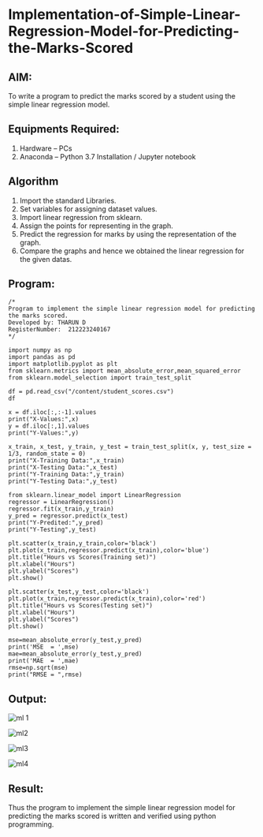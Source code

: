 # Implementation-of-Simple-Linear-Regression-Model-for-Predicting-the-Marks-Scored

## AIM:
To write a program to predict the marks scored by a student using the simple linear regression model.

## Equipments Required:
1. Hardware – PCs
2. Anaconda – Python 3.7 Installation / Jupyter notebook

## Algorithm
1. Import the standard Libraries.
2. Set variables for assigning dataset values.
3. Import linear regression from sklearn.
4. Assign the points for representing in the graph.
5. Predict the regression for marks by using the representation of the graph.
6. Compare the graphs and hence we obtained the linear regression for the given datas.

## Program:
```
/*
Program to implement the simple linear regression model for predicting the marks scored.
Developed by: THARUN D
RegisterNumber:  212223240167
*/

import numpy as np
import pandas as pd
import matplotlib.pyplot as plt
from sklearn.metrics import mean_absolute_error,mean_squared_error
from sklearn.model_selection import train_test_split

df = pd.read_csv("/content/student_scores.csv")
df

x = df.iloc[:,:-1].values
print("X-Values:",x)
y = df.iloc[:,1].values
print("Y-Values:",y)

x_train, x_test, y_train, y_test = train_test_split(x, y, test_size = 1/3, random_state = 0)
print("X-Training Data:",x_train)
print("X-Testing Data:",x_test)
print("Y-Training Data:",y_train)
print("Y-Testing Data:",y_test)

from sklearn.linear_model import LinearRegression
regressor = LinearRegression()
regressor.fit(x_train,y_train)
y_pred = regressor.predict(x_test)
print("Y-Predited:",y_pred)
print("Y-Testing",y_test)

plt.scatter(x_train,y_train,color='black')
plt.plot(x_train,regressor.predict(x_train),color='blue')
plt.title("Hours vs Scores(Training set)")
plt.xlabel("Hours")
plt.ylabel("Scores")
plt.show()

plt.scatter(x_test,y_test,color='black')
plt.plot(x_train,regressor.predict(x_train),color='red')
plt.title("Hours vs Scores(Testing set)")
plt.xlabel("Hours")
plt.ylabel("Scores")
plt.show()

mse=mean_absolute_error(y_test,y_pred)
print('MSE  = ',mse)
mae=mean_absolute_error(y_test,y_pred)
print('MAE  = ',mae)
rmse=np.sqrt(mse)
print("RMSE = ",rmse)
```

## Output:
![ml 1](https://github.com/user-attachments/assets/7c48ab81-1d1a-4163-8fed-01931f5c0085)

![ml2](https://github.com/user-attachments/assets/ba45cd9d-41e3-4d1f-b5f9-ad534e279ec9)

![ml3](https://github.com/user-attachments/assets/5feae8c9-880e-47e8-bc55-70e23b59cc1e)

![ml4](https://github.com/user-attachments/assets/8b3a5b07-dfef-4d61-9332-8c91e1378ec7)


## Result:
Thus the program to implement the simple linear regression model for predicting the marks scored is written and verified using python programming.
